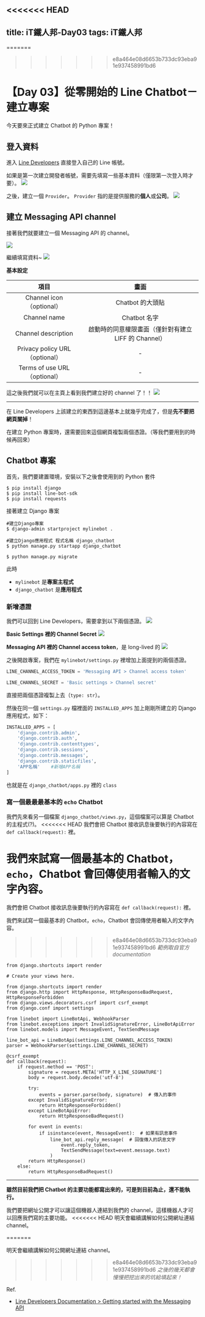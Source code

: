 <<<<<<< HEAD
---
title: iT鐵人邦-Day03
tags: iT鐵人邦
---

=======
>>>>>>> e8a464e08d6653b733dc93eba91e937458991bd6
# 【Day 03】從零開始的 Line Chatbot－建立專案

今天要來正式建立 Chatbot 的 Python 專案！

## 登入資料

進入 [Line Developers](https://developers.line.biz/zh-hant/) 直接登入自己的 Line 帳號。

如果是第一次建立開發者帳號，需要先填寫一些基本資料（僅限第一次登入時才要）。
![](https://i.imgur.com/h0G4wv7.png)

之後，建立一個 `Provider`。
`Provider` 指的是提供服務的**個人**或**公司**。
![](https://i.imgur.com/XFlLIEm.png)


## 建立 Messaging API channel

接著我們就要建立一個 Messaging API 的 channel。

![](https://i.imgur.com/bqL33Ks.png)

繼續填寫資料~
![](https://i.imgur.com/odQQGRJ.png)

**基本設定**

| 項目 | 畫面 |
| :--: | :--: | 
| Channel icon（optional）| Chatbot 的大頭貼 |
| Channel name | Chatbot 名字 |
| Channel description | 啟動時的同意權限畫面（僅針對有建立 LIFF 的 Channel） |
| Privacy policy URL（optional） | - |
| Terms of use URL（optional） | - |
 
這之後我們就可以在主頁上看到我們建立好的 channel 了！！
![](https://i.imgur.com/VWEbmBD.png)

---

在 Line Developers 上該建立的東西到這邊基本上就幾乎完成了，但是**先不要把網頁關掉**！

在建立 Python 專案時，還需要回來這個網頁複製兩個憑證。（等我們要用到的時候再回來）

## Chatbot 專案

首先，我們要建置環境，安裝以下之後會使用到的 Python 套件

```
$ pip install django
$ pip install line-bot-sdk
$ pip install requests
```

接著建立 Django 專案

```
#建立Django專案
$ django-admin startproject mylinebot .

#建立Django應用程式 程式名稱 django_chatbot
$ python manage.py startapp django_chatbot

$ python manage.py migrate  
```

此時
- `mylinebot` 是**專案主程式**
- `django_chatbot` 是**應用程式**

### 新增憑證

我們可以回到 Line Developers，需要拿到以下兩個憑證。
![](https://i.imgur.com/SDZjIyi.png)

**Basic Settings 裡的 Channel Secret**
![](https://i.imgur.com/VQ45VXl.png)

**Messaging API 裡的 Channel access token**，是 long-lived 的
![](https://i.imgur.com/5uUD8Zl.png)


之後開啟專案，我們在 `mylinebot/settings.py` 裡增加上面提到的兩個憑證。

```python
LINE_CHANNEL_ACCESS_TOKEN = 'Messaging API > Channel access token'

LINE_CHANNEL_SECRET = 'Basic settings > Channel secret'
```
直接把兩個憑證複製上去（`type: str`）。

然後在同一個 `settings.py` 檔裡面的 `INSTALLED_APPS` 加上剛剛所建立的 Django 應用程式，如下：
```python
INSTALLED_APPS = [
    'django.contrib.admin',
    'django.contrib.auth',
    'django.contrib.contenttypes',
    'django.contrib.sessions',
    'django.contrib.messages',
    'django.contrib.staticfiles',    
    'APP名稱'    #新增APP名稱
]
```

也就是在 `django_chatbot/apps.py` 裡的 `class`

### 寫一個最最最基本的 `echo` Chatbot

我們先來看另一個檔案 `django_chatbot/views.py`，這個檔案可以算是 Chatbot 的主程式(?)。
<<<<<<< HEAD
我們會把 Chatbot 接收訊息後要執行的內容寫在 `def callback(request):` 裡。

我們來試寫一個最基本的 Chatbot，`echo`，Chatbot 會回傳使用者輸入的文字內容。
=======

我們會把 Chatbot 接收訊息後要執行的內容寫在 `def callback(request):` 裡。


我們來試寫一個最基本的 Chatbot，`echo`，Chatbot 會回傳使用者輸入的文字內容。

>>>>>>> e8a464e08d6653b733dc93eba91e937458991bd6
*範例取自官方 documentation*

```python=
from django.shortcuts import render

# Create your views here.

from django.shortcuts import render
from django.http import HttpResponse, HttpResponseBadRequest, HttpResponseForbidden
from django.views.decorators.csrf import csrf_exempt
from django.conf import settings

from linebot import LineBotApi, WebhookParser
from linebot.exceptions import InvalidSignatureError, LineBotApiError
from linebot.models import MessageEvent, TextSendMessage

line_bot_api = LineBotApi(settings.LINE_CHANNEL_ACCESS_TOKEN)
parser = WebhookParser(settings.LINE_CHANNEL_SECRET)

@csrf_exempt
def callback(request):
    if request.method == 'POST':
        signature = request.META['HTTP_X_LINE_SIGNATURE']
        body = request.body.decode('utf-8')

        try:
            events = parser.parse(body, signature)  # 傳入的事件
        except InvalidSignatureError:
            return HttpResponseForbidden()
        except LineBotApiError:
            return HttpResponseBadRequest()

        for event in events:
            if isinstance(event, MessageEvent):  # 如果有訊息事件
                line_bot_api.reply_message(  # 回復傳入的訊息文字
                    event.reply_token,
                    TextSendMessage(text=event.message.text)
                )
        return HttpResponse()
    else:
        return HttpResponseBadRequest()
```

---

**雖然目前我們把 Chatbot 的主要功能都寫出來的，可是到目前為止，還不能執行。**

我們要把網址公開才可以讓這個機器人連結到我們的 channel，這樣機器人才可以回應我們寫的主要功能。
<<<<<<< HEAD
明天會繼續講解如何公開網址連結 channel。

=======

明天會繼續講解如何公開網址連結 channel。


>>>>>>> e8a464e08d6653b733dc93eba91e937458991bd6
*之後的幾天都會慢慢把挖出來的坑給填起來！*


Ref.

- [Line Developers Documentation > Getting started with the Messaging API](https://developers.line.biz/en/docs/messaging-api/getting-started/)
